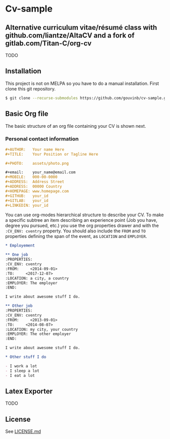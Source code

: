 # Cv-sample

## Alternative curriculum vitae/résumé class with github.com/liantze/AltaCV and a fork of gitlab.com/Titan-C/org-cv

TODO

## Installation

This project is not on MELPA so you have to do a manual installation. First clone this git
repository.

```bash
$ git clone --recurse-submodules https://github.com/gouvinb/cv-sample.git
```

## Basic Org file

The basic structure of an org file containing your CV is shown next.

### Personal contact information

```org
#+AUTHOR:   Your name Here
#+TITLE:    Your Position or Tagline Here

#+PHOTO:    assets/photo.png

#+email:    your_name@email.com
#+MOBILE:   000-00-0000
#+ADDRESS:  Address Street
#+ADDRESS:  00000 Country
#+HOMEPAGE: www.homepage.com
#+GITHUB:   your_id
#+GITLAB:   your_id
#+LINKEDIN: your_id
```

You can use org-modes hierarchical structure to describe your CV. To make a specific subtree an item
describing an experience point (Job you have, degree you pursued, etc.) you use the org properties
drawer and with the `:CV_ENV: cventry` property. You should also include the `FROM` and `TO`
properties defining the span of the event, as `LOCATION` and `EMPLOYER`.

```org
* Employement

** One job
:PROPERTIES:
:CV_ENV: cventry
:FROM:     <2014-09-01>
:TO:     <2017-12-07>
:LOCATION: a city, a country
:EMPLOYER: The employer
:END:

I write about awesome stuff I do.

** Other job
:PROPERTIES:
:CV_ENV: cventry
:FROM:     <2013-09-01>
:TO:     <2014-08-07>
:LOCATION: my city, your country
:EMPLOYER: The other employer
:END:

I write about awesome stuff I do.

* Other stuff I do

- I work a lot
- I sleep a lot
- I eat a lot
```

## Latex Exporter

TODO

## License

See [LICENSE.md](LICENSE.md)
